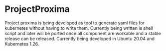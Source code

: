 # ProjectProxima
Project proxima is being developed as tool to generate yaml files for kubernetes without having to write them. Currently being written is shell script and later will be ported once all component are workable and a stable release can be released.
Currently being developed in Ubuntu 20.04 and Kubernetes 1.26.

